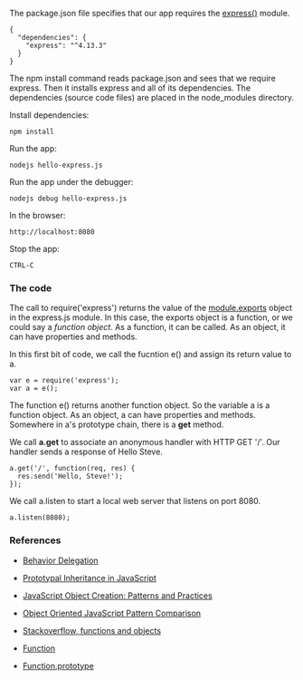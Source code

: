 The package.json file specifies that our app requires the
[express()](http://expressjs.com/en/4x/api.html)
module.

    {
      "dependencies": {
        "express": "^4.13.3"
      }
    }

The npm install command reads package.json and sees that
we require express. Then it installs express and all of its
dependencies. The dependencies (source code files) are placed
in the node_modules directory.

Install dependencies:
 
    npm install

Run the app:

    nodejs hello-express.js

Run the app under the debugger:

    nodejs debug hello-express.js

In the browser:

    http://localhost:8080

Stop the app:

    CTRL-C

### The code

The call to require('express') returns the value of the
[module.exports](http://www.sitepoint.com/understanding-module-exports-exports-node-js/)
object in the express.js module.
In this case, the exports object is a function, or we could say a *function object*.
As a function, it can be called. As an object, it can have properties and methods.

In this first bit of code, we call the fucntion e() and assign its return value to a.

    var e = require('express');
    var a = e();

The function e() returns another function object.
So the variable a is a function object. As an object, a can have properties and methods.
Somewhere in a's prototype chain, there is a **get** method.

We call **a.get** to associate an anonymous handler with HTTP GET '/'.
Our handler sends a response of Hello Steve.

    a.get('/', function(req, res) {
      res.send('Hello, Steve!');
    });

We call a.listen to start a local web server that listens on port 8080.

    a.listen(8080);

### References

* [Behavior Delegation](https://github.com/getify/You-Dont-Know-JS/blob/master/this%20&%20object%20prototypes/ch6.md#delegation-theory)

* [Prototypal Inheritance in JavaScript](http://javascript.crockford.com/prototypal.html)

* [JavaScript Object Creation: Patterns and Practices](https://www.sitepoint.com/javascript-object-creation-patterns-best-practises/)

* [Object Oriented JavaScript Pattern Comparison](https://john-dugan.com/object-oriented-javascript-pattern-comparison/)

* [Stackoverflow, functions and objects](http://stackoverflow.com/questions/3449596/every-object-is-a-function-and-every-function-is-object-which-is-correct)

* [Function](https://developer.mozilla.org/en-US/docs/Web/JavaScript/Reference/Global_Objects/Function)

* [Function.prototype](https://developer.mozilla.org/en-US/docs/Web/JavaScript/Reference/Global_Objects/Function/prototype)

